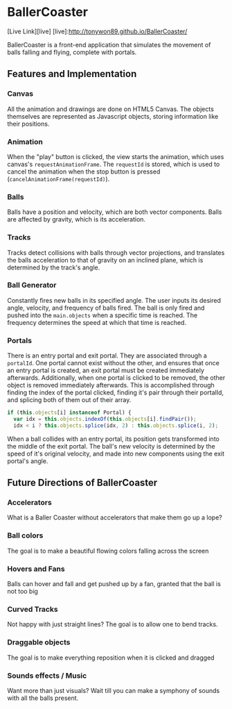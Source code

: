 # BallerCoaster
[Live Link][live]
[live]:http://tonywon89.github.io/BallerCoaster/

BallerCoaster is a front-end application that simulates the movement of balls falling and flying, complete with portals.

## Features and Implementation

### Canvas
All the animation and drawings are done on HTML5 Canvas. The objects themselves are represented as Javascript objects, storing information like their positions.

### Animation
When the "play" button is clicked, the view starts the animation, which uses canvas's `requestAnimationFrame`. The `requestId` is stored, which is used to cancel the animation when the stop button is pressed (`cancelAnimationFrame(requestId)`).

### Balls
Balls have a position and velocity, which are both vector components. Balls are affected by gravity, which is its acceleration.

### Tracks
Tracks detect collisions with balls through vector projections, and translates the balls acceleration to that of gravity on an inclined plane, which is determined by the track's angle.

### Ball Generator
Constantly fires new balls in its specified angle. The user inputs its desired angle, velocity, and frequency of balls fired. The ball is only fired and pushed into the `main.objects` when a specific time is reached. The frequency determines the speed at which that time is reached.

### Portals
There is an entry portal and exit portal. They are associated through a `portalId`. One portal cannot exist without the other, and ensures that once an entry portal is created, an exit portal must be created immediately afterwards. Additionally, when one portal is clicked to be removed, the other object is removed immediately afterwards. This is accomplished through finding the index of the portal clicked, finding it's pair through their portalId, and splicing both of them out of their array.
```javascript
if (this.objects[i] instanceof Portal) {
  var idx = this.objects.indexOf(this.objects[i].findPair());
  idx < i ? this.objects.splice(idx, 2) : this.objects.splice(i, 2);
```
When a ball collides with an entry portal, its position gets transformed into the middle of the exit portal. The ball's new velocity is determined by the speed of it's original velocity, and made into new components using the exit portal's angle.

## Future Directions of BallerCoaster

### Accelerators
What is a Baller Coaster without accelerators that make them go up a lope?

### Ball colors
The goal is to make a beautiful flowing colors falling across the screen

### Hovers and Fans
Balls can hover and fall and get pushed up by a fan, granted that the ball is not too big

### Curved Tracks
Not happy with just straight lines? The goal is to allow one to bend tracks.

### Draggable objects
The goal is to make everything reposition when it is clicked and dragged

### Sounds effects / Music
Want more than just visuals? Wait till you can make a symphony of sounds with all the balls present.
